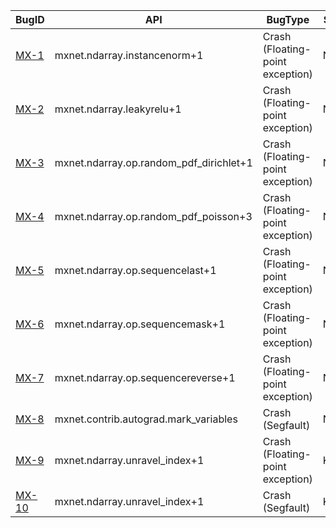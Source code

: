 |BugID                                                                                                                                            |API                                        |BugType                                           |Status|Resolution     |Baseline|DGFuzz|
|-------------------------------------------------------------------------------------------------------------------------------------------------|-------------------------------------------|--------------------------------------------------|------|---------------|--------|------|
|[MX-1](https://github.com/icse-submit/materials/tree/master/bug_trigger_inputs/mxnet/MX-1-mxnet.ndarray.instancenorm.md)                        |mxnet.ndarray.instancenorm+1               |Crash (Floating-point exception)                  |New   |Fixed          |        |√     |
|[MX-2](https://github.com/icse-submit/materials/tree/master/bug_trigger_inputs/mxnet/MX-2-mxnet.ndarray.leakyrelu.md)                           |mxnet.ndarray.leakyrelu+1                  |Crash (Floating-point exception)                  |New   |Fixed          |        |√     |
|[MX-3](https://github.com/icse-submit/materials/tree/master/bug_trigger_inputs/mxnet/MX-3-mxnet.ndarray.op.random_pdf_dirichlet.md)             |mxnet.ndarray.op.random_pdf_dirichlet+1    |Crash (Floating-point exception)                  |New   |Confirmed      |        |√     |
|[MX-4](https://github.com/icse-submit/materials/tree/master/bug_trigger_inputs/mxnet/MX-4-mxnet.ndarray.op.random_pdf_poisson.md)               |mxnet.ndarray.op.random_pdf_poisson+3      |Crash (Floating-point exception)                  |New   |Confirmed      |        |√     |
|[MX-5](https://github.com/icse-submit/materials/tree/master/bug_trigger_inputs/mxnet/MX-5-mxnet.ndarray.op.sequencelast.md)                     |mxnet.ndarray.op.sequencelast+1            |Crash (Floating-point exception)                  |New   |Confirmed      |        |√     |
|[MX-6](https://github.com/icse-submit/materials/tree/master/bug_trigger_inputs/mxnet/MX-6-mxnet.ndarray.op.sequencemask.md)                     |mxnet.ndarray.op.sequencemask+1            |Crash (Floating-point exception)                  |New   |Confirmed      |        |√     |
|[MX-7](https://github.com/icse-submit/materials/tree/master/bug_trigger_inputs/mxnet/MX-7-mxnet.ndarray.op.sequencereverse.md)                  |mxnet.ndarray.op.sequencereverse+1         |Crash (Floating-point exception)                  |New   |Confirmed      |        |√     |
|[MX-8](https://github.com/icse-submit/materials/tree/master/bug_trigger_inputs/mxnet/MX-8-mxnet.contrib.autograd.mark_variables.md)             |mxnet.contrib.autograd.mark_variables      |Crash (Segfault)                                  |New   |Confirmed      |√       |√     |
|[MX-9](https://github.com/icse-submit/materials/tree/master/bug_trigger_inputs/mxnet/MX-9-mxnet.ndarray.unravel_index.md)                       |mxnet.ndarray.unravel_index+1              |Crash (Floating-point exception)                  |Known |Fixed (nightly)|        |√     |
|[MX-10](https://github.com/icse-submit/materials/tree/master/bug_trigger_inputs/mxnet/MX-10-mxnet.ndarray.unravel_index.md)                     |mxnet.ndarray.unravel_index+1              |Crash (Segfault)                                  |Known |Fixed (nightly)|        |√     |

